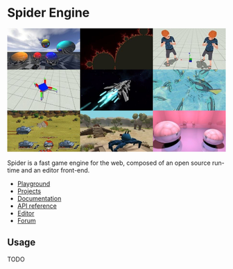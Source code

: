 Spider Engine
=============

![Thumbnails](docs/source/images/runtime.jpg)

Spider is a fast game engine for the web, composed of an open source run-time and an editor front-end.

* [Playground](https://spiderengine.io/playground)
* [Projects](https://spiderengine.io/projects)
* [Documentation](https://docs.spiderengine.io/) 
* [API reference](https://docs.spiderengine.io/api)
* [Editor](https://spiderengine.io/editor)
* [Forum](https://forum.spiderengine.io)

Usage
-----

TODO
